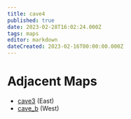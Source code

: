 ```yaml
---
title: cave4
published: true
date: 2023-02-28T16:02:24.000Z
tags: maps
editor: markdown
dateCreated: 2023-02-16T00:00:00.000Z
---
```



# Adjacent Maps
 * [cave3](/maps/cave3) (East)
 * [cave_b](/maps/cave_b) (West)
